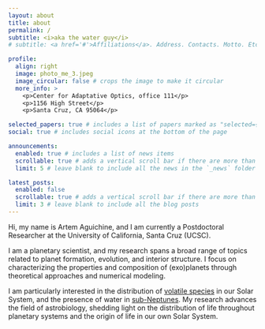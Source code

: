 ```yaml
---
layout: about
title: about
permalink: /
subtitle: <i>aka the water guy</i>
# subtitle: <a href='#'>Affiliations</a>. Address. Contacts. Motto. Etc.

profile:
  align: right
  image: photo_me_3.jpeg
  image_circular: false # crops the image to make it circular
  more_info: >
    <p>Center for Adaptative Optics, office 111</p>
    <p>1156 High Street</p>
    <p>Santa Cruz, CA 95064</p>

selected_papers: true # includes a list of papers marked as "selected={true}"
social: true # includes social icons at the bottom of the page

announcements:
  enabled: true # includes a list of news items
  scrollable: true # adds a vertical scroll bar if there are more than 3 news items
  limit: 5 # leave blank to include all the news in the `_news` folder

latest_posts:
  enabled: false
  scrollable: true # adds a vertical scroll bar if there are more than 3 new posts items
  limit: 3 # leave blank to include all the blog posts
---
```


Hi, my name is Artem Aguichine, and I am currently a Postdoctoral Researcher at the University of California, Santa Cruz (UCSC).

I am a planetary scientist, and my research spans a broad range of topics related to planet formation, evolution, and interior structure. I focus on characterizing the properties and composition of (exo)planets through theoretical approaches and numerical modeling.

I am particularly interested in the distribution of <a href='https://en.wikipedia.org/wiki/CHNOPS'>volatile species</a> in our Solar System, and the presence of water in <a href='https://www.researchgate.net/publication/384245213/figure/fig1/AS:11431281279535397@1727061777617/The-distribution-of-close-in-planet-radii-exhibits-a-bimodality-for-sub-Neptune-sized.ppm'>sub-Neptunes</a>. My research advances the field of astrobiology, shedding light on the distribution of life throughout planetary systems and the origin of life in our own Solar System.

<!-- Write your biography here. Tell the world about yourself. Link to your favorite [subreddit](http://reddit.com). You can put a picture in, too. The code is already in, just name your picture `prof_pic.jpg` and put it in the `img/` folder.

Put your address / P.O. box / other info right below your picture. You can also disable any of these elements by editing `profile` property of the YAML header of your `_pages/about.md`. Edit `_bibliography/papers.bib` and Jekyll will render your [publications page](/al-folio/publications/) automatically.

Link to your social media connections, too. This theme is set up to use [Font Awesome icons](https://fontawesome.com/) and [Academicons](https://jpswalsh.github.io/academicons/), like the ones below. Add your Facebook, Twitter, LinkedIn, Google Scholar, or just disable all of them. -->
